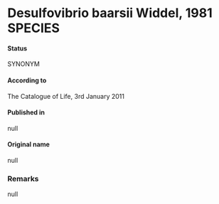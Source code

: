 Desulfovibrio baarsii Widdel, 1981 SPECIES
=======

#### Status
SYNONYM

#### According to
The Catalogue of Life, 3rd January 2011

#### Published in
null

#### Original name
null

### Remarks
null